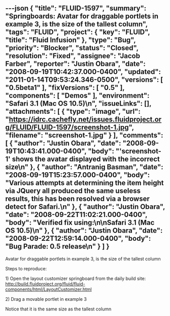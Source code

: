 ---json
{
  "title": "FLUID-1597",
  "summary": "Springboards: Avatar for draggable portlets in example 3, is the size of the tallest column",
  "tags": "FLUID",
  "project": {
    "key": "FLUID",
    "title": "Fluid Infusion"
  },
  "type": "Bug",
  "priority": "Blocker",
  "status": "Closed",
  "resolution": "Fixed",
  "assignee": "Jacob Farber",
  "reporter": "Justin Obara",
  "date": "2008-09-19T10:42:37.000-0400",
  "updated": "2011-01-14T09:53:24.346-0500",
  "versions": [
    "0.5beta1"
  ],
  "fixVersions": [
    "0.5"
  ],
  "components": [
    "Demos"
  ],
  "environment": "Safari 3.1 (Mac OS 10.5)\n",
  "issueLinks": [],
  "attachments": [
    {
      "type": "image",
      "url": "https://idrc.cachefly.net/issues.fluidproject.org/FLUID/FLUID-1597/screenshot-1.jpg",
      "filename": "screenshot-1.jpg"
    }
  ],
  "comments": [
    {
      "author": "Justin Obara",
      "date": "2008-09-19T10:43:41.000-0400",
      "body": "'screenshot-1' shows the avatar displayed with the incorrect size\n"
    },
    {
      "author": "Antranig Basman",
      "date": "2008-09-19T15:23:57.000-0400",
      "body": "Various attempts at determining the item height via JQuery all produced the same useless results, this has been resolved via a browser detect for Safari.\n"
    },
    {
      "author": "Justin Obara",
      "date": "2008-09-22T11:02:21.000-0400",
      "body": "Verified fix using:\n\nSafari 3.1 (Mac OS 10.5)\n"
    },
    {
      "author": "Justin Obara",
      "date": "2008-09-22T12:59:14.000-0400",
      "body": "Bug Parade: 0.5 release\n"
    }
  ]
}
---
Avatar for draggable portlets in example 3, is the size of the tallest column

Steps to reproduce:

1\) Open the layout customizer springboard from the daily build site:\
<http://build.fluidproject.org/fluid/fluid-components/html/LayoutCustomizer.html>

2\) Drag a movable portlet in example 3

Notice that it is the same size as the tallest column

        